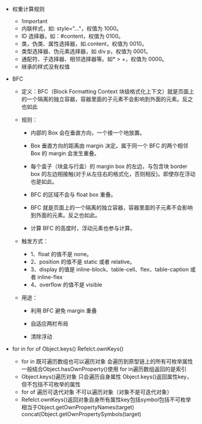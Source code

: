 - 权重计算规则

  - !important
  - 内联样式，如: style="..."，权值为 1000。
  - ID 选择器，如：#content，权值为 0100。
  - 类，伪类、属性选择器，如.content，权值为 0010。
  - 类型选择器、伪元素选择器，如 div p，权值为 0001。
  - 通配符、子选择器、相邻选择器等。如\* > +，权值为 0000。
  - 继承的样式没有权值

- BFC

  - 定义：BFC（Block Formatting Context 块级格式化上下文）就是页面上的一个隔离的独立容器，容器里面的子元素不会影响到外面的元素。反之也如此

  - 规则：

    - 内部的 Box 会在垂直方向，一个接一个地放置。

    - Box 垂直方向的距离由 margin 决定。属于同一个 BFC 的两个相邻 Box 的 margin 会发生重叠。

    - 每个盒子（块盒与行盒）的 margin box 的左边，与包含块 border box 的左边相接触(对于从左往右的格式化，否则相反)。即使存在浮动也是如此。

    - BFC 的区域不会与 float box 重叠。

    - BFC 就是页面上的一个隔离的独立容器，容器里面的子元素不会影响到外面的元素。反之也如此。

    - 计算 BFC 的高度时，浮动元素也参与计算。

  - 触发方式：

    - 1、float 的值不是 none。
    - 2、position 的值不是 static 或者 relative。
    - 3、display 的值是 inline-block、table-cell、flex、table-caption 或者 inline-flex
    - 4、overflow 的值不是 visible

  - 用途：

    - 利用 BFC 避免 margin 重叠

    - 自适应两栏布局

    - 清除浮动

- for in for of Object.keys() Refelct.ownKeys()
   - for in 既可遍历数组也可以遍历对象 会遍历到原型链上的所有可枚举属性 一般结合Object.hasOwnProperty()使用 for in遍历数组返回的是索引
   - Object.keys()遍历对象 只会遍历自身属性 Object.keys()返回属性key，但不包括不可枚举的属性
   - for of 遍历可迭代对象 不可以遍历对象（对象不是可迭代对象）
   - Refelct.ownKeys()返回对象自身所有属性key包括symbol包括不可枚举 相当于Object.getOwnPropertyNames(target) concat(Object.getOwnPropertySymbols(target)